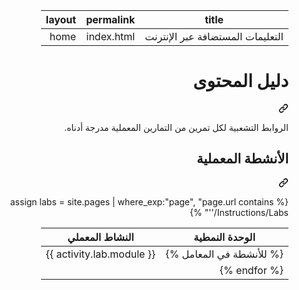 <div class="readme html-blob blob p-5"><div class="Box-sc-g0xbh4-0 markdown-body container-lg"><div dir="rtl"><markdown-accessiblity-table data-catalyst=""><table>
  <thead>
  <tr>
  <th>title</th>
  <th>permalink</th>
  <th>layout</th>
  </tr>
  </thead>
  <tbody>
  <tr>
  <td><div dir="rtl">التعليمات المستضافة عبر الإنترنت</div></td>
  <td><div dir="rtl">index.html</div></td>
  <td><div dir="rtl">home</div></td>
  </tr>
  </tbody>
</table></markdown-accessiblity-table>

<div class="markdown-heading" dir="rtl"><h1 data-sourcepos="1:1-1:25" class="heading-element" dir="rtl">دليل المحتوى</h1><a id="user-content-دليل-المحتوى" class="anchor" aria-label="Permalink: دليل المحتوى" href="#دليل-المحتوى"><svg class="octicon octicon-link" viewBox="0 0 16 16" version="1.1" width="16" height="16" aria-hidden="true"><path d="m7.775 3.275 1.25-1.25a3.5 3.5 0 1 1 4.95 4.95l-2.5 2.5a3.5 3.5 0 0 1-4.95 0 .751.751 0 0 1 .018-1.042.751.751 0 0 1 1.042-.018 1.998 1.998 0 0 0 2.83 0l2.5-2.5a2.002 2.002 0 0 0-2.83-2.83l-1.25 1.25a.751.751 0 0 1-1.042-.018.751.751 0 0 1-.018-1.042Zm-4.69 9.64a1.998 1.998 0 0 0 2.83 0l1.25-1.25a.751.751 0 0 1 1.042.018.751.751 0 0 1 .018 1.042l-1.25 1.25a3.5 3.5 0 1 1-4.95-4.95l2.5-2.5a3.5 3.5 0 0 1 4.95 0 .751.751 0 0 1-.018 1.042.751.751 0 0 1-1.042.018 1.998 1.998 0 0 0-2.83 0l-2.5 2.5a1.998 1.998 0 0 0 0 2.83Z"></path></svg></a></div>
<p data-sourcepos="3:1-3:111" dir="rtl">الروابط التشعبية لكل تمرين من التمارين المعملية مدرجة أدناه.</p>
<div class="markdown-heading" dir="rtl"><h2 data-sourcepos="5:1-5:34" class="heading-element" dir="rtl">الأنشطة المعملية</h2><a id="user-content-الأنشطة-المعملية" class="anchor" aria-label="Permalink: الأنشطة المعملية" href="#الأنشطة-المعملية"><svg class="octicon octicon-link" viewBox="0 0 16 16" version="1.1" width="16" height="16" aria-hidden="true"><path d="m7.775 3.275 1.25-1.25a3.5 3.5 0 1 1 4.95 4.95l-2.5 2.5a3.5 3.5 0 0 1-4.95 0 .751.751 0 0 1 .018-1.042.751.751 0 0 1 1.042-.018 1.998 1.998 0 0 0 2.83 0l2.5-2.5a2.002 2.002 0 0 0-2.83-2.83l-1.25 1.25a.751.751 0 0 1-1.042-.018.751.751 0 0 1-.018-1.042Zm-4.69 9.64a1.998 1.998 0 0 0 2.83 0l1.25-1.25a.751.751 0 0 1 1.042.018.751.751 0 0 1 .018 1.042l-1.25 1.25a3.5 3.5 0 1 1-4.95-4.95l2.5-2.5a3.5 3.5 0 0 1 4.95 0 .751.751 0 0 1-.018 1.042.751.751 0 0 1-1.042.018 1.998 1.998 0 0 0-2.83 0l-2.5 2.5a1.998 1.998 0 0 0 0 2.83Z"></path></svg></a></div>
<p data-sourcepos="0:0-0:0" dir="rtl">{% assign labs = site.pages | where_exp:"page", "page.url contains '/Instructions/Labs'" %}</p>
<markdown-accessiblity-table data-catalyst=""><table data-sourcepos="7:1-11:12">
<thead>
<tr data-sourcepos="7:1-7:153">
<th data-sourcepos="7:94-7:122">الوحدة النمطية</th>
<th data-sourcepos="7:124-7:152">النشاط المعملي</th>
</tr>
</thead>
<tbody>
<tr data-sourcepos="10:1-10:202">
<td data-sourcepos="10:1-10:40">{% للأنشطة في المعامل %}</td>
<td data-sourcepos="10:42-10:68">{{ activity.lab.module }}</td>
</tr>
<tr data-sourcepos="11:1-11:12">
<td data-sourcepos="11:1-11:12">{% endfor %}</td>
<td data-sourcepos="11:0-11:0"></td>
</tr>
</tbody>
</table></markdown-accessiblity-table>

</div></div>
